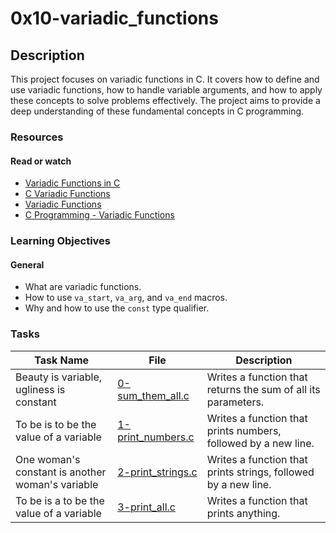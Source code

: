 # 0x10-variadic_functions

## Description

This project focuses on variadic functions in C. It covers how to define and use variadic functions, how to handle variable arguments, and how to apply these concepts to solve problems effectively. The project aims to provide a deep understanding of these fundamental concepts in C programming.

### Resources

#### Read or watch

- [Variadic Functions in C](https://www.geeksforgeeks.org/variadic-functions-in-c/)
- [C Variadic Functions](https://www.tutorialspoint.com/cprogramming/c_variable_arguments.htm)
- [Variadic Functions](https://www.programiz.com/c-programming/c-variadic-functions)
- [C Programming - Variadic Functions](https://www.studytonight.com/c/variadic-functions.php)

### Learning Objectives

#### General

- What are variadic functions.
- How to use `va_start`, `va_arg`, and `va_end` macros.
- Why and how to use the `const` type qualifier.

### Tasks

| Task Name                                        | File                                     | Description                                                    |
| ------------------------------------------------ | ---------------------------------------- | -------------------------------------------------------------- |
| Beauty is variable, ugliness is constant         | [0-sum_them_all.c](./0-sum_them_all.c)   | Writes a function that returns the sum of all its parameters.  |
| To be is to be the value of a variable           | [1-print_numbers.c](./1-print_numbers.c) | Writes a function that prints numbers, followed by a new line. |
| One woman's constant is another woman's variable | [2-print_strings.c](./2-print_strings.c) | Writes a function that prints strings, followed by a new line. |
| To be is a to be the value of a variable         | [3-print_all.c](./3-print_all.c)         | Writes a function that prints anything.                        |
